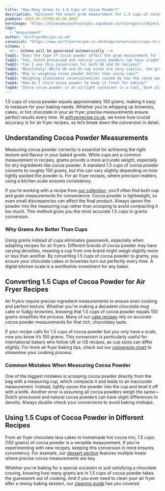 ```yaml
---
title: "How Many Grams Is 1.5 Cups of Cocoa Powder?"
description: "Discover the exact gram measurement for 1.5 cups of cocoa powder and simplify your baking conversions with this easy guide."
pubDate: 2025-07-27T00:00:00.000Z
heroImage: "https://klueoymssxwfnxsvcyhv.supabase.co/storage/v1/object/public/Shmucket/how-many-grams-is-1-5-cups-of-cocoa-powder.webp"
tags:
  - "measurement"
author: "AirFryerRecipe.co.uk"
canonical: "https://www.airfryerrecipe.co.uk/blog/conversions/cups-to-grams/how-many-grams-is-1-5-cups-of-cocoa-powder"
schema: |
  <!-- Schema will be generated automatically -->
faqQ1: "Does the type of cocoa powder affect the gram measurement for 1.5 cups?"
faqA1: "Yes, Dutch-processed and natural cocoa powders can have slightly different densities, which may affect the weight. However, the general conversion for 1.5 cups is around 150 grams for most standard cocoa powders. For precision, always weigh your ingredients if the recipe specifies grams."
faqQ2: "Can I use this conversion for both UK and US recipes?"
faqA2: "Absolutely! While UK and US cup sizes are very similar, the gram measurement (150g for 1.5 cups) remains consistent. If a recipe specifies weight, it’s always best to use a scale for accuracy, especially in air fryer baking where precision matters."
faqQ3: "Why is weighing cocoa powder better than using cups?"
faqA3: "Weighing eliminates inconsistencies caused by how the cocoa powder is packed into the cup. A tightly packed cup could weigh more than a loosely filled one, affecting your recipe’s outcome. Grams provide a universal standard, ensuring perfect results every time."
faqQ4: "How do I store cocoa powder to keep it fresh for baking?"
faqA4: "Store cocoa powder in an airtight container in a cool, dark place to prevent moisture absorption and clumping. Proper storage ensures your 1.5 cups (150g) measurements remain accurate and your baked goods taste their best. Avoid refrigeration, as it can introduce unwanted moisture."
---
```

<p>1.5 cups of cocoa powder equals approximately 150 grams, making it easy to measure for your baking needs. Whether you're whipping up brownies, cakes, or hot chocolate in your air fryer, precise measurements ensure perfect results every time. At <a href=https://www.airfryerrecipe.co.uk>airfryerrecipe.co.uk</a>, we know how crucial accuracy is for air fryer recipes, so let’s break down the conversion in detail.</p>  

<h2>Understanding Cocoa Powder Measurements</h2>  
<p>Measuring cocoa powder correctly is essential for achieving the right texture and flavour in your baked goods. While cups are a common measurement in recipes, grams provide a more accurate weight, especially for dry ingredients like cocoa powder. A standard 1.5 cups of cocoa powder converts to roughly 150 grams, but this can vary slightly depending on how tightly packed the powder is. For air fryer recipes, where precision matters, using a kitchen scale ensures consistency.</p>  

<p>If you’re working with a recipe from <a href=https://www.airfryerrecipe.co.uk/recipes>our collection</a>, you’ll often find both cup and gram measurements for convenience. Cocoa powder is lightweight, so even small discrepancies can affect the final product. Always spoon the powder into the measuring cup rather than scooping to avoid compacting it too much. This method gives you the most accurate 1.5 cups to grams conversion.</p>  

<h3>Why Grams Are Better Than Cups</h3>  
<p>Using grams instead of cups eliminates guesswork, especially when adapting recipes for air fryers. Different brands of cocoa powder may have varying densities, meaning a cup from one brand might weigh slightly more or less than another. By converting 1.5 cups of cocoa powder to grams, you ensure your chocolate cakes or brownies turn out perfectly every time. A digital kitchen scale is a worthwhile investment for any baker.</p>  

<h2>Converting 1.5 Cups of Cocoa Powder for Air Fryer Recipes</h2>  
<p>Air fryers require precise ingredient measurements to ensure even cooking and perfect texture. Whether you're making a decadent chocolate mug cake or fudgy brownies, knowing that 1.5 cups of cocoa powder equals 150 grams simplifies the process. Many of our <a href=https://www.airfryerrecipe.co.uk/recipe-category/cakes>cake recipes</a> rely on accurate cocoa powder measurements for that rich, chocolatey taste.</p>  

<p>If your recipe calls for 1.5 cups of cocoa powder but you only have a scale, now you know it’s 150 grams. This conversion is particularly useful for international bakers who follow UK or US recipes, as cup sizes can differ slightly. For more air fryer baking tips, check out our <a href=https://www.airfryerrecipe.co.uk/air-fryer-conversion-chart>conversion chart</a> to streamline your cooking process.</p>  

<h3>Common Mistakes When Measuring Cocoa Powder</h3>  
<p>One of the biggest mistakes is scooping cocoa powder directly from the bag with a measuring cup, which compacts it and leads to an inaccurate measurement. Instead, lightly spoon the powder into the cup and level it off with a knife. Another error is assuming all cocoa powders weigh the same—Dutch-processed and natural cocoa powders can have slight differences in density. Always double-check your conversions to avoid baking mishaps.</p>  

<h2>Using 1.5 Cups of Cocoa Powder in Different Recipes</h2>  
<p>From air fryer chocolate lava cakes to homemade hot cocoa mix, 1.5 cups (150 grams) of cocoa powder is a versatile measurement. If you're experimenting with new recipes, keeping this conversion in mind ensures consistency. For example, our <a href=https://www.airfryerrecipe.co.uk/recipe-category/dessert>dessert section</a> features multiple treats where precise cocoa measurements are key.</p>  

<p>Whether you're baking for a special occasion or just satisfying a chocolate craving, knowing how many grams are in 1.5 cups of cocoa powder takes the guesswork out of cooking. And if you ever need to clean your air fryer after a messy baking session, our <a href=https://www.airfryerrecipe.co.uk/air-fryer-cleaner>cleaning guide</a> has you covered.</p>
